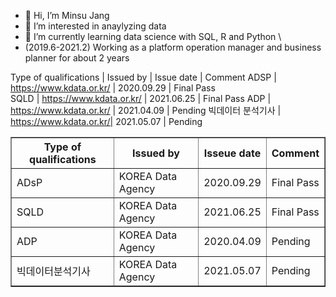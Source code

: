 - 👋 Hi, I’m Minsu Jang
- 👀 I’m interested in anaylyzing data 
- 🌱 I’m currently learning data science with SQL, R and Python
\
- (2019.6-2021.2) Working as a platform operation manager and business planner for about 2 years 


Type of qualifications | Issued by | Issue date | Comment 
ADSP	| https://www.kdata.or.kr/	| 2020.09.29 | Final Pass  
SQLD	| https://www.kdata.or.kr/	| 2021.06.25 | Final Pass 
ADP	| https://www.kdata.or.kr/	| 2021.04.09 | Pending 
빅데이터 분석기사 |	https://www.kdata.or.kr/| 2021.05.07 | Pending 

<html>
<head>
<meta charset="EUC-KR">
<title> Qualifications or Licenses </title>
</head>
<body>
    <table border="1">
	<th>Type of qualifications</th>
	<th>Issued by</th>	
	<th>Isseue date</th>
	<th>Comment</th>
	<tr><!-- 첫번째 줄 시작 -->
	    <td>ADsP</td>
	    <td>KOREA Data Agency</td>
	    <td>2020.09.29</td>
	    <td>Final Pass</td>
	</tr><!-- 첫번째 줄 끝 -->
	<tr><!-- 두번째 줄 시작 -->
	    <td>SQLD</td>
	    <td>KOREA Data Agency</td>
	    <td>2021.06.25</td>
	    <td>Final Pass</td>
	</tr><!-- 두번째 줄 끝 -->
	<tr><!-- 첫번째 줄 시작 -->
	    <td>ADP</td>
	    <td>KOREA Data Agency</td>
	    <td>2020.04.09</td>
	    <td>Pending</td>
	</tr><!-- 첫번째 줄 끝 -->
	<tr><!-- 두번째 줄 시작 -->
	    <td>빅데이터분석기사</td>
	    <td>KOREA Data Agency</td>
	    <td>2021.05.07</td>
	    <td>Pending</td>
	</tr><!-- 두번째 줄 끝 -->
    </table>
</body>
</html>

